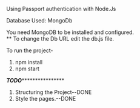 Using Passport authentication with Node.Js

Database Used: MongoDb

You need MongoDB to be installed and configured.<br>
** To change the Db URL edit the db.js file.<br>

To run the project-<br>
1. npm install<br>
2. npm start <br>

***********TODO***************************<br>
1. Structuring the Project--DONE<br>
2. Style the pages.--DONE<br>
